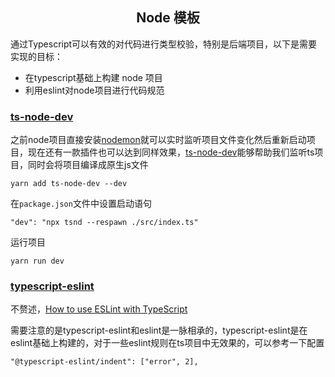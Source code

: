 <h2 align="center">Node 模板</h2>


通过Typescript可以有效的对代码进行类型校验，特别是后端项目，以下是需要实现的目标：
- 在typescript基础上构建 node 项目
- 利用eslint对node项目进行代码规范



### [ts-node-dev](https://github.com/whitecolor/ts-node-dev)

之前node项目直接安装[nodemon](https://github.com/remy/nodemon)就可以实时监听项目文件变化然后重新启动项目，现在还有一款插件也可以达到同样效果，[ts-node-dev](https://github.com/whitecolor/ts-node-dev)能够帮助我们监听ts项目，同时会将项目编译成原生js文件

```shell
yarn add ts-node-dev --dev
```

在`package.json`文件中设置启动语句

```shell
"dev": "npx tsnd --respawn ./src/index.ts"
```

运行项目

```shell
yarn run dev
```



### [typescript-eslint](https://github.com/typescript-eslint/typescript-eslint)

不赘述，[How to use ESLint with TypeScript](https://khalilstemmler.com/blogs/typescript/eslint-for-typescript)

需要注意的是typescript-eslint和eslint是一脉相承的，typescript-eslint是在eslint基础上构建的，对于一些eslint规则在ts项目中无效果的，可以参考一下配置

```shell
"@typescript-eslint/indent": ["error", 2],
```


